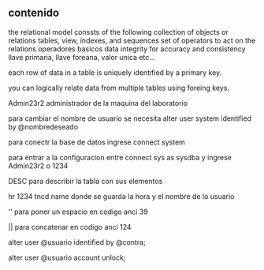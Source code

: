## contenido
the relational model conssts of the following
collection of objects or relations
tables, view, indexes, and sequences
set of operators to act on the relations
operadores basicos
data integrity for accuracy and consistency
llave primaria, llave foreana, valor unica etc...

each row of data in a table is uniquely identified by a primary key.

you can logically relate data from multiple tables using foreing keys.

Admin23r2 administrador de la maquina del laboratorio

para cambiar el nombre de usuario se necesita alter user system identified by @nombredeseado

para conectr la base de datos ingrese connect system

para entrar a la configuracion entre connect sys as sysdba y ingrese Admin23r2 o 1234

DESC para describir la tabla con sus elementos

hr 1234
tncd name donde se guarda la hora y el nombre de lo usuario


'' para poner un espacio en codigo anci 39

|| para concatenar en codigo anci 124

alter user @usuario identified by @contra;

alter user @usuario account unlock;
